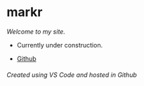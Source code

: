 # markr

_Welcome to my site._

- Currently under construction.

* [Github][my github]

###### Created using VS Code and hosted in Github

[my github]: https://github.com/mtrosales/